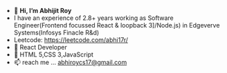 - 👋 **Hi, I’m Abhijit Roy**
-  I have an experience of 2.8+ years working as Software Engineer(Frontend focussed React & loopback 3]/Node.js) in Edgeverve Systems(Infosys Finacle R&d)
-  Leetcode: https://leetcode.com/abhi17r/
- 🌱 React Developer
- 💞️ HTML 5,CSS 3,JavaScript
- 📫 reach me ... abhiroycs17@gmail.com

<!---
Abhiroy17/Abhiroy17 is a ✨ special ✨ repository because its `README.md` (this file) appears on your GitHub profile.
You can click the Preview link to take a look at your changes.
--->
